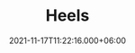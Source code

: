 ---
title: Heels
date: 2021-11-17T11:22:16.000+06:00
description: Heels
price: '20.00'
priceBefore: ''
shortDescription: Heels
productID: "9"
images:
- image: "/uploads/Glass-Slippers-Heels.png"
- image: "/uploads/iridescent-Mingle-Heels.png"
- image: "/uploads/Rainbow-Heels.png"

---